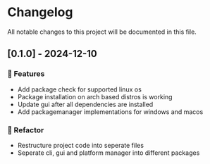 # Changelog

All notable changes to this project will be documented in this file.

## [0.1.0] - 2024-12-10

### 🚀 Features

- Add package check for supported linux os
- Package installation on arch based distros is working
- Update gui after all dependencies are installed
- Add packagemanager implementations for windows and macos

### 🚜 Refactor

- Restructure project code into seperate files
- Seperate cli, gui and platform manager into different packages

<!-- generated by git-cliff -->
